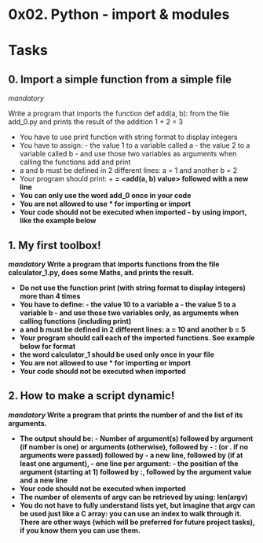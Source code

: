 # 0x02. Python - import & modules

# Tasks
## 0. Import a simple function from a simple file
_mandatory_

Write a program that imports the function def add(a, b): from the file add_0.py and prints the result of the addition 1 + 2 = 3

- You have to use print function with string format to display integers
- You have to assign:
      - the value 1 to a variable called a
      - the value 2 to a variable called b
      - and use those two variables as arguments when calling the functions add and print
- a and b must be defined in 2 different lines: a = 1 and another b = 2
- Your program should print: <a value> + <b value> = <add(a, b) value> followed with a new line
- You can only use the word add_0 once in your code
- You are not allowed to use * for importing or __import__
- Your code should not be executed when imported - by using __import__, like the example below


## 1. My first toolbox!
_mandatory_
Write a program that imports functions from the file calculator_1.py, does some Maths, and prints the result.

- Do not use the function print (with string format to display integers) more than 4 times
- You have to define:
      - the value 10 to a variable a
      - the value 5 to a variable b
      - and use those two variables only, as arguments when calling functions (including print)
- a and b must be defined in 2 different lines: a = 10 and another b = 5
- Your program should call each of the imported functions. See example below for format
- the word calculator_1 should be used only once in your file
- You are not allowed to use * for importing or __import__
- Your code should not be executed when imported


## 2. How to make a script dynamic!
_mandatory_
Write a program that prints the number of and the list of its arguments.

- The output should be:
      - Number of argument(s) followed by argument (if number is one) or arguments (otherwise), followed by
      - : (or . if no arguments were passed) followed by
      - a new line, followed by (if at least one argument),
      - one line per argument:
      	- the position of the argument (starting at 1) followed by :, followed by the argument value and a new line
- Your code should not be executed when imported
- The number of elements of argv can be retrieved by using: len(argv)
- You do not have to fully understand lists yet, but imagine that argv can be used just like a C array: you can use an index to walk through it. There are other ways (which will be preferred for future project tasks), if you know them you can use them.